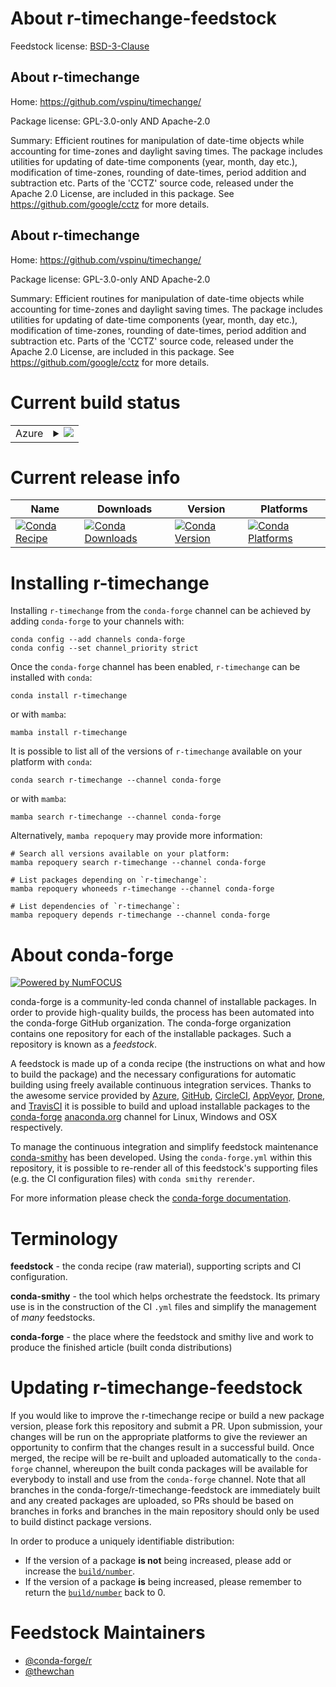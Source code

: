 About r-timechange-feedstock
============================

Feedstock license: [BSD-3-Clause](https://github.com/conda-forge/r-timechange-feedstock/blob/main/LICENSE.txt)


About r-timechange
------------------

Home: https://github.com/vspinu/timechange/

Package license: GPL-3.0-only AND Apache-2.0

Summary: Efficient routines for manipulation of date-time objects while accounting for time-zones and daylight saving times. The package includes utilities for updating of date-time components (year, month, day etc.), modification of time-zones, rounding of date-times, period addition and subtraction etc. Parts of the 'CCTZ' source code, released under the Apache 2.0 License, are included in this package. See <https://github.com/google/cctz> for more details.

About r-timechange
------------------

Home: https://github.com/vspinu/timechange/

Package license: GPL-3.0-only AND Apache-2.0

Summary: Efficient routines for manipulation of date-time objects while accounting for time-zones and daylight saving times. The package includes utilities for updating of date-time components (year, month, day etc.), modification of time-zones, rounding of date-times, period addition and subtraction etc. Parts of the 'CCTZ' source code, released under the Apache 2.0 License, are included in this package. See <https://github.com/google/cctz> for more details.

Current build status
====================


<table>
    
  <tr>
    <td>Azure</td>
    <td>
      <details>
        <summary>
          <a href="https://dev.azure.com/conda-forge/feedstock-builds/_build/latest?definitionId=18114&branchName=main">
            <img src="https://dev.azure.com/conda-forge/feedstock-builds/_apis/build/status/r-timechange-feedstock?branchName=main">
          </a>
        </summary>
        <table>
          <thead><tr><th>Variant</th><th>Status</th></tr></thead>
          <tbody><tr>
              <td>linux_64_r_base4.2</td>
              <td>
                <a href="https://dev.azure.com/conda-forge/feedstock-builds/_build/latest?definitionId=18114&branchName=main">
                  <img src="https://dev.azure.com/conda-forge/feedstock-builds/_apis/build/status/r-timechange-feedstock?branchName=main&jobName=linux&configuration=linux%20linux_64_r_base4.2" alt="variant">
                </a>
              </td>
            </tr><tr>
              <td>linux_64_r_base4.3</td>
              <td>
                <a href="https://dev.azure.com/conda-forge/feedstock-builds/_build/latest?definitionId=18114&branchName=main">
                  <img src="https://dev.azure.com/conda-forge/feedstock-builds/_apis/build/status/r-timechange-feedstock?branchName=main&jobName=linux&configuration=linux%20linux_64_r_base4.3" alt="variant">
                </a>
              </td>
            </tr><tr>
              <td>linux_aarch64_r_base4.2</td>
              <td>
                <a href="https://dev.azure.com/conda-forge/feedstock-builds/_build/latest?definitionId=18114&branchName=main">
                  <img src="https://dev.azure.com/conda-forge/feedstock-builds/_apis/build/status/r-timechange-feedstock?branchName=main&jobName=linux&configuration=linux%20linux_aarch64_r_base4.2" alt="variant">
                </a>
              </td>
            </tr><tr>
              <td>linux_aarch64_r_base4.3</td>
              <td>
                <a href="https://dev.azure.com/conda-forge/feedstock-builds/_build/latest?definitionId=18114&branchName=main">
                  <img src="https://dev.azure.com/conda-forge/feedstock-builds/_apis/build/status/r-timechange-feedstock?branchName=main&jobName=linux&configuration=linux%20linux_aarch64_r_base4.3" alt="variant">
                </a>
              </td>
            </tr><tr>
              <td>linux_ppc64le_r_base4.2</td>
              <td>
                <a href="https://dev.azure.com/conda-forge/feedstock-builds/_build/latest?definitionId=18114&branchName=main">
                  <img src="https://dev.azure.com/conda-forge/feedstock-builds/_apis/build/status/r-timechange-feedstock?branchName=main&jobName=linux&configuration=linux%20linux_ppc64le_r_base4.2" alt="variant">
                </a>
              </td>
            </tr><tr>
              <td>linux_ppc64le_r_base4.3</td>
              <td>
                <a href="https://dev.azure.com/conda-forge/feedstock-builds/_build/latest?definitionId=18114&branchName=main">
                  <img src="https://dev.azure.com/conda-forge/feedstock-builds/_apis/build/status/r-timechange-feedstock?branchName=main&jobName=linux&configuration=linux%20linux_ppc64le_r_base4.3" alt="variant">
                </a>
              </td>
            </tr><tr>
              <td>osx_64_r_base4.2</td>
              <td>
                <a href="https://dev.azure.com/conda-forge/feedstock-builds/_build/latest?definitionId=18114&branchName=main">
                  <img src="https://dev.azure.com/conda-forge/feedstock-builds/_apis/build/status/r-timechange-feedstock?branchName=main&jobName=osx&configuration=osx%20osx_64_r_base4.2" alt="variant">
                </a>
              </td>
            </tr><tr>
              <td>osx_64_r_base4.3</td>
              <td>
                <a href="https://dev.azure.com/conda-forge/feedstock-builds/_build/latest?definitionId=18114&branchName=main">
                  <img src="https://dev.azure.com/conda-forge/feedstock-builds/_apis/build/status/r-timechange-feedstock?branchName=main&jobName=osx&configuration=osx%20osx_64_r_base4.3" alt="variant">
                </a>
              </td>
            </tr><tr>
              <td>osx_arm64_r_base4.2</td>
              <td>
                <a href="https://dev.azure.com/conda-forge/feedstock-builds/_build/latest?definitionId=18114&branchName=main">
                  <img src="https://dev.azure.com/conda-forge/feedstock-builds/_apis/build/status/r-timechange-feedstock?branchName=main&jobName=osx&configuration=osx%20osx_arm64_r_base4.2" alt="variant">
                </a>
              </td>
            </tr><tr>
              <td>osx_arm64_r_base4.3</td>
              <td>
                <a href="https://dev.azure.com/conda-forge/feedstock-builds/_build/latest?definitionId=18114&branchName=main">
                  <img src="https://dev.azure.com/conda-forge/feedstock-builds/_apis/build/status/r-timechange-feedstock?branchName=main&jobName=osx&configuration=osx%20osx_arm64_r_base4.3" alt="variant">
                </a>
              </td>
            </tr><tr>
              <td>win_64</td>
              <td>
                <a href="https://dev.azure.com/conda-forge/feedstock-builds/_build/latest?definitionId=18114&branchName=main">
                  <img src="https://dev.azure.com/conda-forge/feedstock-builds/_apis/build/status/r-timechange-feedstock?branchName=main&jobName=win&configuration=win%20win_64_" alt="variant">
                </a>
              </td>
            </tr>
          </tbody>
        </table>
      </details>
    </td>
  </tr>
</table>

Current release info
====================

| Name | Downloads | Version | Platforms |
| --- | --- | --- | --- |
| [![Conda Recipe](https://img.shields.io/badge/recipe-r--timechange-green.svg)](https://anaconda.org/conda-forge/r-timechange) | [![Conda Downloads](https://img.shields.io/conda/dn/conda-forge/r-timechange.svg)](https://anaconda.org/conda-forge/r-timechange) | [![Conda Version](https://img.shields.io/conda/vn/conda-forge/r-timechange.svg)](https://anaconda.org/conda-forge/r-timechange) | [![Conda Platforms](https://img.shields.io/conda/pn/conda-forge/r-timechange.svg)](https://anaconda.org/conda-forge/r-timechange) |

Installing r-timechange
=======================

Installing `r-timechange` from the `conda-forge` channel can be achieved by adding `conda-forge` to your channels with:

```
conda config --add channels conda-forge
conda config --set channel_priority strict
```

Once the `conda-forge` channel has been enabled, `r-timechange` can be installed with `conda`:

```
conda install r-timechange
```

or with `mamba`:

```
mamba install r-timechange
```

It is possible to list all of the versions of `r-timechange` available on your platform with `conda`:

```
conda search r-timechange --channel conda-forge
```

or with `mamba`:

```
mamba search r-timechange --channel conda-forge
```

Alternatively, `mamba repoquery` may provide more information:

```
# Search all versions available on your platform:
mamba repoquery search r-timechange --channel conda-forge

# List packages depending on `r-timechange`:
mamba repoquery whoneeds r-timechange --channel conda-forge

# List dependencies of `r-timechange`:
mamba repoquery depends r-timechange --channel conda-forge
```


About conda-forge
=================

[![Powered by
NumFOCUS](https://img.shields.io/badge/powered%20by-NumFOCUS-orange.svg?style=flat&colorA=E1523D&colorB=007D8A)](https://numfocus.org)

conda-forge is a community-led conda channel of installable packages.
In order to provide high-quality builds, the process has been automated into the
conda-forge GitHub organization. The conda-forge organization contains one repository
for each of the installable packages. Such a repository is known as a *feedstock*.

A feedstock is made up of a conda recipe (the instructions on what and how to build
the package) and the necessary configurations for automatic building using freely
available continuous integration services. Thanks to the awesome service provided by
[Azure](https://azure.microsoft.com/en-us/services/devops/), [GitHub](https://github.com/),
[CircleCI](https://circleci.com/), [AppVeyor](https://www.appveyor.com/),
[Drone](https://cloud.drone.io/welcome), and [TravisCI](https://travis-ci.com/)
it is possible to build and upload installable packages to the
[conda-forge](https://anaconda.org/conda-forge) [anaconda.org](https://anaconda.org/)
channel for Linux, Windows and OSX respectively.

To manage the continuous integration and simplify feedstock maintenance
[conda-smithy](https://github.com/conda-forge/conda-smithy) has been developed.
Using the ``conda-forge.yml`` within this repository, it is possible to re-render all of
this feedstock's supporting files (e.g. the CI configuration files) with ``conda smithy rerender``.

For more information please check the [conda-forge documentation](https://conda-forge.org/docs/).

Terminology
===========

**feedstock** - the conda recipe (raw material), supporting scripts and CI configuration.

**conda-smithy** - the tool which helps orchestrate the feedstock.
                   Its primary use is in the construction of the CI ``.yml`` files
                   and simplify the management of *many* feedstocks.

**conda-forge** - the place where the feedstock and smithy live and work to
                  produce the finished article (built conda distributions)


Updating r-timechange-feedstock
===============================

If you would like to improve the r-timechange recipe or build a new
package version, please fork this repository and submit a PR. Upon submission,
your changes will be run on the appropriate platforms to give the reviewer an
opportunity to confirm that the changes result in a successful build. Once
merged, the recipe will be re-built and uploaded automatically to the
`conda-forge` channel, whereupon the built conda packages will be available for
everybody to install and use from the `conda-forge` channel.
Note that all branches in the conda-forge/r-timechange-feedstock are
immediately built and any created packages are uploaded, so PRs should be based
on branches in forks and branches in the main repository should only be used to
build distinct package versions.

In order to produce a uniquely identifiable distribution:
 * If the version of a package **is not** being increased, please add or increase
   the [``build/number``](https://docs.conda.io/projects/conda-build/en/latest/resources/define-metadata.html#build-number-and-string).
 * If the version of a package **is** being increased, please remember to return
   the [``build/number``](https://docs.conda.io/projects/conda-build/en/latest/resources/define-metadata.html#build-number-and-string)
   back to 0.

Feedstock Maintainers
=====================

* [@conda-forge/r](https://github.com/conda-forge/r/)
* [@thewchan](https://github.com/thewchan/)

